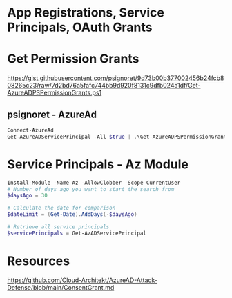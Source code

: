 # App Registrations, Service Principals, OAuth Grants

# Get Permission Grants
https://gist.githubusercontent.com/psignoret/9d73b00b377002456b24fcb808265c23/raw/7d2bd76a5fafc744bb9d920f8131c9dfb024a1df/Get-AzureADPSPermissionGrants.ps1

## psignoret - AzureAd
```powershell
Connect-AzureAd
Get-AzureADServicePrincipal -All $true | .\Get-AzureADPSPermissionGrants.ps1 -Preload
```

#  Service Principals - Az Module
```powershell
Install-Module -Name Az -AllowClobber -Scope CurrentUser
# Number of days ago you want to start the search from
$daysAgo = 30

# Calculate the date for comparison
$dateLimit = (Get-Date).AddDays(-$daysAgo)

# Retrieve all service principals 
$servicePrincipals = Get-AzADServicePrincipal
```

# Resources
https://github.com/Cloud-Architekt/AzureAD-Attack-Defense/blob/main/ConsentGrant.md

